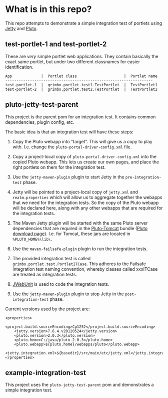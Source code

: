 What is in this repo?
===

This repo attempts to demonstrate a simple integration test of portlets using [Jetty] and [Pluto].

test-portlet-1 and test-portlet-2
---

These are *very* simple portlet web applications. They contain basically the exact same portlet, but under two different classnames for easier identification.

```
App             |  Portlet class                     |  Portlet name
------------------------------------------------------------------
test-portlet-1  |  grimbo.portlet.test1.TestPortlet  |  TestPortlet1
test-portlet-2  |  grimbo.portlet.test2.TestPortlet  |  TestPortlet2
```

pluto-jetty-test-parent
---

This project is the parent pom for an integration test. It contains common dependencies, plugin config, etc.

The basic idea is that an integration test will have these steps:

1. Copy the Pluto webapp into "target". This will give us a copy to play with. I.e. change the `pluto-portal-driver-config.xml` file.

1. Copy a project-local copy of `pluto-portal-driver-config.xml` into the copied Pluto webapp. This lets us create our own pages, and place the right portlets on them for the integration test.

1. Use the `jetty-maven-plugin` plugin to start Jetty in the `pre-integration-test` phase.

1. Jetty will be pointed to a project-local copy of `jetty.xml` and `realm.properties` which will allow us to aggregate together the webapps that we need for the integration tests. So the copy of the Pluto webapp will be declared here, along with any other webapps that are required for the integration tests.

1. The Maven Jetty plugin will be started with the same Pluto server dependencies that are required in the [Pluto-Tomcat][ExamplePlutoDownloadUrl] bundle ([Pluto download page][PlutoDownload]). I.e. for Tomcat, these jars are located in `%PLUTO_HOME%\lib\`.

1. Use the `maven-failsafe-plugin` plugin to run the integration tests.

1. The provided integration test is called `grimbo.portlet.test.PortletITCase`. This adheres to the Failsafe integration test naming convention, whereby classes called xxxITCase are treated as integration tests.

1. [JWebUnit] is used to code the integration tests.

1. Use the `jetty-maven-plugin` plugin to stop Jetty in the `post-integration-test` phase.

Current versions used by the project are:

    <properties>
        <project.build.sourceEncoding>Cp1252</project.build.sourceEncoding>
        <jetty.version>7.6.4.v20120524</jetty.version>
        <pluto.version>2.0.3</pluto.version>
        <pluto.home>C:/java/pluto-2.0.3</pluto.home>
        <pluto.webapp>${pluto.home}/webapps/pluto</pluto.webapp>
        <jetty.integration.xml>${basedir}/src/main/etc/jetty.xml</jetty.integration.xml>
    </properties>


example-integration-test
---

This project uses the `pluto-jetty-test-parent` pom and demonstrates a simple integration test.

[Jetty]: http://jetty.codehaus.org/jetty/
[Pluto]: http://portals.apache.org/pluto/v20/getting-started.html
[PlutoDownload]: http://portals.apache.org/pluto/download.html
[ExamplePlutoDownloadUrl]: http://www.us.apache.org/dist/portals/pluto/pluto-2.0.3-bundle.zip
[JWebUnit]: http://jwebunit.sourceforge.net/
